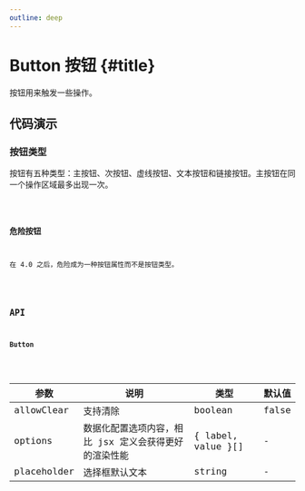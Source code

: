 ```yaml
---
outline: deep
---
```


# Button 按钮 {#title}

按钮用来触发一些操作。

## 代码演示

### 按钮类型

按钮有五种类型：主按钮、次按钮、虚线按钮、文本按钮和链接按钮。主按钮在同一个操作区域最多出现一次。

<Code path="button/Base" />

### 危险按钮

在 4.0 之后，危险成为一种按钮属性而不是按钮类型。

<Code path="button/Danger" />

## API

### Button

<div class="vp-table">

| 参数      | 说明 | 类型 | 默认值
| ----------- | ----------- | ----------- | ----------- |
| allowClear      | 支持清除		       | boolean | false |
| options   | 数据化配置选项内容，相比 jsx 定义会获得更好的渲染性能        | { label, value }[] | - |
| placeholder   | 选择框默认文本        | string | - |

</div>